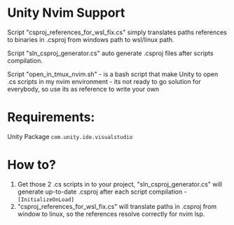 # Unity Nvim Support

Script "csproj_references_for_wsl_fix.cs" simply translates paths references to binaries in .csproj from windows path to wsl/linux path.

Script "sln_csproj_generator.cs" auto generate .csproj files after scripts compilation.

Script "open_in_tmux_nvim.sh" - is a bash script that make Unity to open .cs scripts in my nvim environment - its not ready to go solution for everybody, so use its as reference to write your own

# Requirements:
Unity Package `com.unity.ide.visualstudio`

# How to?
1. Get those 2 .cs scripts in to your project, "sln_csproj_generator.cs" will generate up-to-date .csproj after each script compilation - `[InitializeOnLoad]`
2. "csproj_references_for_wsl_fix.cs" will translate paths in .csproj from window to linux, so the references resolve correctly for nvim lsp.

